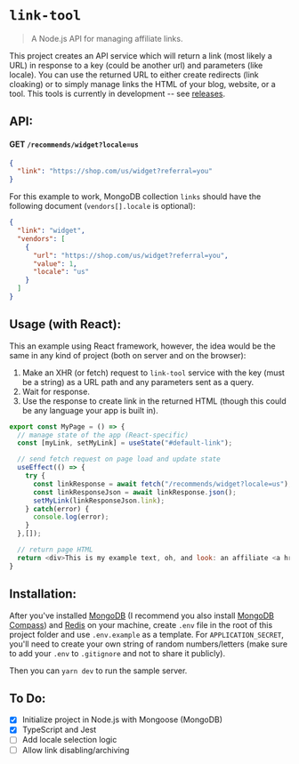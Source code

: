 # `link-tool`

> A Node.js API for managing affiliate links.

This project creates an API service which will return a link (most likely a URL) in response to a key (could be another url) and parameters (like locale). You can use the returned URL to either create redirects (link cloaking) or to simply manage links the HTML of your blog, website, or a tool. This tools is currently in development -- see [releases](https://github.com/roast-cms/link-tool/releases).

## API:

#### GET `/recommends/widget?locale=us`

```json
{
  "link": "https://shop.com/us/widget?referral=you"
}
```

For this example to work, MongoDB collection `links` should have the following document (`vendors[].locale` is optional):

```json
{
  "link": "widget",
  "vendors": [
    {
      "url": "https://shop.com/us/widget?referral=you",
      "value": 1,
      "locale": "us"
    }
  ]
}
```

## Usage (with React):

This an example using React framework, however, the idea would be the same in any kind of project (both on server and on the browser):

1. Make an XHR (or fetch) request to `link-tool` service with the key (must be a string) as a URL path and any parameters sent as a query.
2. Wait for response.
3. Use the response to create link in the returned HTML (though this could be any language your app is built in).

```javascript
export const MyPage = () => {
  // manage state of the app (React-specific)
  const [myLink, setMyLink] = useState("#default-link");

  // send fetch request on page load and update state
  useEffect(() => {
    try {
      const linkResponse = await fetch("/recommends/widget?locale=us");
      const linkResponseJson = await linkResponse.json();
      setMyLink(linkResponseJson.link);
    } catch(error) {
      console.log(error);
    }
  },[]);

  // return page HTML
  return <div>This is my example text, oh, and look: an affiliate <a href={myLink}>link</link>!</div>
}
```

## Installation:

After you've installed [MongoDB](https://docs.mongodb.com/guides/server/install/) (I recommend you also install [MongoDB Compass](https://www.mongodb.com/products/compass)) and [Redis](https://www.javaniceday.com/post/install-and-run-redis-locally) on your machine, create `.env` file in the root of this project folder and use `.env.example` as a template. For `APPLICATION_SECRET`, you'll need to create your own string of random numbers/letters (make sure to add your `.env` to `.gitignore` and not to share it publicly).

Then you can `yarn dev` to run the sample server.

## To Do:

- [x] Initialize project in Node.js with Mongoose (MongoDB)
- [x] TypeScript and Jest
- [ ] Add locale selection logic
- [ ] Allow link disabling/archiving

